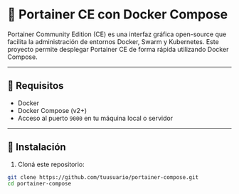 # 🚀 Portainer CE con Docker Compose

Portainer Community Edition (CE) es una interfaz gráfica open-source que facilita la administración de entornos Docker, Swarm y Kubernetes. Este proyecto permite desplegar Portainer CE de forma rápida utilizando Docker Compose.

---

## 🧱 Requisitos

- Docker  
- Docker Compose (v2+)
- Acceso al puerto `9000` en tu máquina local o servidor

---

## 🧩 Instalación

1. Cloná este repositorio:
```bash
git clone https://github.com/tuusuario/portainer-compose.git
cd portainer-compose